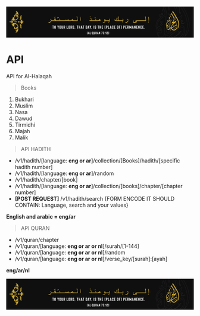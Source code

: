 ![banner](https://raw.githubusercontent.com/Al-Halaqah/.github/main/halaqah.png)
# API
API for Al-Halaqah

> Books
1. Bukhari
2. Muslim
3. Nasa
4. Dawud
5. Tirmidhi
6. Majah
7. Malik

> API HADITH
* /v1/hadith/[language: **eng or ar**]/collection/[Books]/hadith/[specific hadith number]
* /v1/hadith/[language: **eng or ar**]/random
* /v1/hadith/chapter/[book]
* /v1/hadith/[language: **eng or ar**]/collection/[books]/chapter/[chapter number]
* **[POST REQUEST]** /v1/hadith/search {FORM ENCODE IT SHOULD CONTAIN: Language, search and your values}

**English and arabic = eng/ar**

> API QURAN
* /v1/quran/chapter
* /v1/quran/[language: **eng or ar or nl**]/surah/[1-144]
* /v1/quran/[language: **eng or ar or nl**]/random
* /v1/quran/[language: **eng or ar or nl**]/verse_key/[surah]:[ayah]

**eng/ar/nl**




![banner](https://raw.githubusercontent.com/Al-Halaqah/.github/main/halaqah.png)
